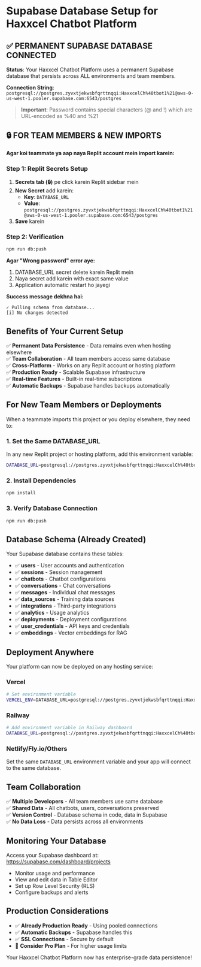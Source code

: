 # Supabase Database Setup for Haxxcel Chatbot Platform

## ✅ PERMANENT SUPABASE DATABASE CONNECTED

**Status**: Your Haxxcel Chatbot Platform uses a permanent Supabase database that persists across ALL environments and team members.

**Connection String**: `postgresql://postgres.zyvxtjekwsbfqrttnqqi:HaxxcelCh%40tbot1%21@aws-0-us-west-1.pooler.supabase.com:6543/postgres`

> **Important**: Password contains special characters (@ and !) which are URL-encoded as %40 and %21

## 🔒 FOR TEAM MEMBERS & NEW IMPORTS

**Agar koi teammate ya aap naya Replit account mein import karein:**

### Step 1: Replit Secrets Setup
1. **Secrets tab (🔒)** pe click karein Replit sidebar mein
2. **New Secret** add karein:
   - **Key**: `DATABASE_URL`
   - **Value**: `postgresql://postgres.zyvxtjekwsbfqrttnqqi:HaxxcelCh%40tbot1%21@aws-0-us-west-1.pooler.supabase.com:6543/postgres`
3. **Save** karein

### Step 2: Verification
```bash
npm run db:push
```

**Agar "Wrong password" error aye:**
1. DATABASE_URL secret delete karein Replit mein
2. Naya secret add karein with exact same value
3. Application automatic restart ho jayegi

**Success message dekhna hai:**
```
✓ Pulling schema from database...
[i] No changes detected
```

## Benefits of Your Current Setup

✅ **Permanent Data Persistence** - Data remains even when hosting elsewhere  
✅ **Team Collaboration** - All team members access same database  
✅ **Cross-Platform** - Works on any Replit account or hosting platform  
✅ **Production Ready** - Scalable Supabase infrastructure  
✅ **Real-time Features** - Built-in real-time subscriptions  
✅ **Automatic Backups** - Supabase handles backups automatically

## For New Team Members or Deployments

When a teammate imports this project or you deploy elsewhere, they need to:

### 1. Set the Same DATABASE_URL

In any new Replit project or hosting platform, add this environment variable:
```bash
DATABASE_URL=postgresql://postgres.zyvxtjekwsbfqrttnqqi:HaxxcelCh%40tbot1%21@aws-0-us-west-1.pooler.supabase.com:6543/postgres
```

### 2. Install Dependencies
```bash
npm install
```

### 3. Verify Database Connection
```bash
npm run db:push
```

## Database Schema (Already Created)

Your Supabase database contains these tables:
- ✅ **users** - User accounts and authentication
- ✅ **sessions** - Session management  
- ✅ **chatbots** - Chatbot configurations
- ✅ **conversations** - Chat conversations
- ✅ **messages** - Individual chat messages
- ✅ **data_sources** - Training data sources
- ✅ **integrations** - Third-party integrations
- ✅ **analytics** - Usage analytics
- ✅ **deployments** - Deployment configurations
- ✅ **user_credentials** - API keys and credentials
- ✅ **embeddings** - Vector embeddings for RAG

## Deployment Anywhere

Your platform can now be deployed on any hosting service:

### Vercel
```bash
# Set environment variable
VERCEL_ENV=DATABASE_URL=postgresql://postgres.zyvxtjekwsbfqrttnqqi:HaxxcelCh%40tbot1%21@aws-0-us-west-1.pooler.supabase.com:6543/postgres
```

### Railway
```bash
# Add environment variable in Railway dashboard
DATABASE_URL=postgresql://postgres.zyvxtjekwsbfqrttnqqi:HaxxcelCh%40tbot1%21@aws-0-us-west-1.pooler.supabase.com:6543/postgres
```

### Netlify/Fly.io/Others
Set the same `DATABASE_URL` environment variable and your app will connect to the same database.

## Team Collaboration

✅ **Multiple Developers** - All team members use same database  
✅ **Shared Data** - All chatbots, users, conversations preserved  
✅ **Version Control** - Database schema in code, data in Supabase  
✅ **No Data Loss** - Data persists across all environments  

## Monitoring Your Database

Access your Supabase dashboard at: https://supabase.com/dashboard/projects
- Monitor usage and performance
- View and edit data in Table Editor  
- Set up Row Level Security (RLS)
- Configure backups and alerts

## Production Considerations

- ✅ **Already Production Ready** - Using pooled connections
- ✅ **Automatic Backups** - Supabase handles this
- ✅ **SSL Connections** - Secure by default
- 🔄 **Consider Pro Plan** - For higher usage limits

Your Haxxcel Chatbot Platform now has enterprise-grade data persistence!